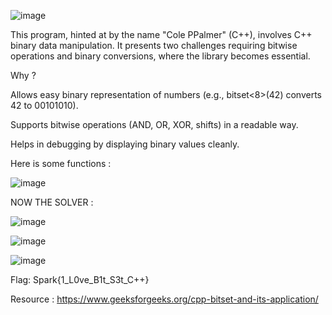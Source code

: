 ![image](https://github.com/user-attachments/assets/e2503452-047e-4467-808b-7b4de87adfd7)


This program, hinted at by the name "Cole PPalmer" (C++), involves C++ binary data manipulation. It presents two challenges requiring bitwise operations and binary conversions, where the <bitset> library becomes essential.

Why <bitset>?

Allows easy binary representation of numbers (e.g., bitset<8>(42) converts 42 to 00101010).

Supports bitwise operations (AND, OR, XOR, shifts) in a readable way.

Helps in debugging by displaying binary values cleanly.

Here is some functions :

![image](https://github.com/user-attachments/assets/a11305c4-0c3d-4150-852b-5dc93d3f1f42)

NOW THE SOLVER :

![image](https://github.com/user-attachments/assets/fee0897d-3f85-4843-aa4a-565ab0a033a3)



![image](https://github.com/user-attachments/assets/32fb6bd1-9c94-4c14-a254-9c18e190ddcb)


![image](https://github.com/user-attachments/assets/97bff8bc-5809-4e2c-a874-708edde6a880)


Flag: Spark{1_L0ve_B1t_S3t_C++}

Resource : https://www.geeksforgeeks.org/cpp-bitset-and-its-application/
